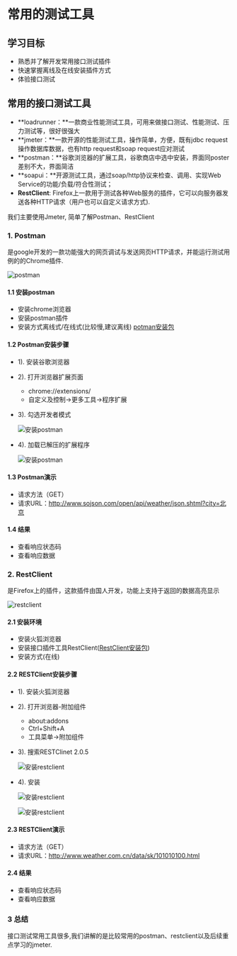 # 常用的测试工具

## 学习目标

- 熟悉并了解开发常用接口测试插件
- 快速掌握离线及在线安装插件方式
- 体验接口测试

## 常用的接口测试工具

- **loadrunner：**一款商业性能测试工具，可用来做接口测试、性能测试、压力测试等，很好很强大
- **jmeter：**一款开源的性能测试工具，操作简单，方便，既有jdbc request操作数据库数据，也有http request和soap request应对测试
- **postman：**谷歌浏览器的扩展工具，谷歌商店中选中安装，界面同poster差别不大，界面简洁
- **soapui：**开源测试工具，通过soap/http协议来检查、调用、实现Web Service的功能/负载/符合性测试；
- **RestClient**:  Firefox上一款用于测试各种Web服务的插件，它可以向服务器发送各种HTTP请求（用户也可以自定义请求方式).

我们主要使用Jmeter, 简单了解Postman、RestClient

### 1.  Postman

是google开发的一款功能强大的网页调试与发送网页HTTP请求，并能运行测试用例的的Chrome插件.

![postman](/img/postman.png)

#### 1.1 安装postman

- 安装chrome浏览器
- 安装postman插件
- 安装方式离线式/在线式(比较慢,建议离线) [potman安装包](../img/postman/Postman-win64-6.1.3-Setup.exe)

#### 1.2 Postman安装步骤

- 1). 安装谷歌浏览器

- 2). 打开浏览器扩展页面

  - chrome://extensions/
  - 自定义及控制->更多工具->程序扩展

- 3). 勾选开发者模式

  ![安装postman](/img/install_postman.png)

- 4). 加载已解压的扩展程序

  ![安装postman](/img/install_postman2.png)

#### **1.3 Postman演示**

- 请求方法（GET）
- 请求URL：<http://www.sojson.com/open/api/weather/json.shtml?city=北京>

#### **1.4 结果**

- 查看响应状态码
- 查看响应数据

### 2.  RestClient

是Firefox上的插件，这款插件由国人开发，功能上支持于返回的数据高亮显示

![restclient](/img/restclient.png)

#### **2.1 安装环境**

- 安装火狐浏览器
- 安装接口插件工具RestClient([RestClient安装包]())
- 安装方式(在线)

#### **2.2 RESTClient安装步骤**

- 1). 安装火狐浏览器

- 2). 打开浏览器-附加组件

  - about:addons
  - Ctrl+Shift+A
  - 工具菜单->附加组件

- 3). 搜索RESTClinet 2.0.5

  ![安装restclient](/img/install_restclient.png)

- 4). 安装

  ![安装restclient](/img/install_restclient1.png)

  ![安装restclient](/img/install_restclient2.png)

#### **2.3 RESTClient演示**

- 请求方法（GET）
- 请求URL：<http://www.weather.com.cn/data/sk/101010100.html>

#### **2.4 结果**

- 查看响应状态码
- 查看响应数据

### 3 总结

接口测试常用工具很多,我们讲解的是比较常用的postman、restclient以及后续重点学习的jmeter.